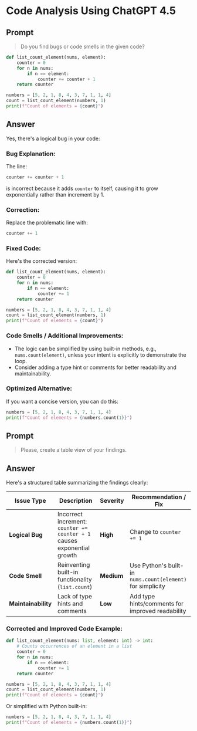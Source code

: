 # Code Analysis Using ChatGPT 4.5

## Prompt 

> Do you find bugs or code smells in the given code?

```Python
def list_count_element(nums, element):
    counter = 0
    for n in nums:
        if n == element:
            counter += counter + 1
    return counter

numbers = [5, 2, 1, 8, 4, 3, 7, 1, 1, 4]
count = list_count_element(numbers, 1)
print(f"Count of elements = {count}")
```


## Answer

Yes, there's a logical bug in your code:

### Bug Explanation:
The line:

```python
counter += counter + 1
```

is incorrect because it adds `counter` to itself, causing it to grow exponentially rather than increment by 1.

### Correction:
Replace the problematic line with:

```python
counter += 1
```

### Fixed Code:
Here's the corrected version:

```python
def list_count_element(nums, element):
    counter = 0
    for n in nums:
        if n == element:
            counter += 1
    return counter

numbers = [5, 2, 1, 8, 4, 3, 7, 1, 1, 4]
count = list_count_element(numbers, 1)
print(f"Count of elements = {count}")
```

### Code Smells / Additional Improvements:
- The logic can be simplified by using built-in methods, e.g., `nums.count(element)`, unless your intent is explicitly to demonstrate the loop.
- Consider adding a type hint or comments for better readability and maintainability.

### Optimized Alternative:
If you want a concise version, you can do this:

```python
numbers = [5, 2, 1, 8, 4, 3, 7, 1, 1, 4]
print(f"Count of elements = {numbers.count(1)}")
```

## Prompt 

> Please, create a table view of your findings.

## Answer

Here's a structured table summarizing the findings clearly:

| Issue Type          | Description                                 | Severity  | Recommendation / Fix                            |
|---------------------|---------------------------------------------|-----------|-------------------------------------------------|
| **Logical Bug**     | Incorrect increment: `counter += counter + 1` causes exponential growth | **High**  | Change to `counter += 1`                        |
| **Code Smell**      | Reinventing built-in functionality (`list.count`) | **Medium** | Use Python's built-in `nums.count(element)` for simplicity |
| **Maintainability** | Lack of type hints and comments              | **Low**   | Add type hints/comments for improved readability |

### Corrected and Improved Code Example:

```python
def list_count_element(nums: list, element: int) -> int:
    # Counts occurrences of an element in a list
    counter = 0
    for n in nums:
        if n == element:
            counter += 1
    return counter

numbers = [5, 2, 1, 8, 4, 3, 7, 1, 1, 4]
count = list_count_element(numbers, 1)
print(f"Count of elements = {count}")
```

Or simplified with Python built-in:

```python
numbers = [5, 2, 1, 8, 4, 3, 7, 1, 1, 4]
print(f"Count of elements = {numbers.count(1)}")
```
